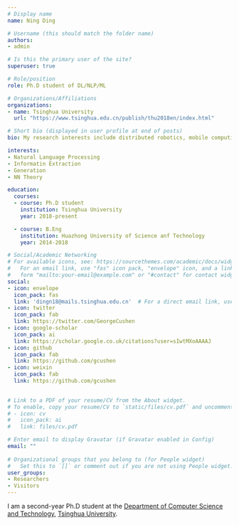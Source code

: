 ```yaml
---
# Display name
name: Ning Ding

# Username (this should match the folder name)
authors:
- admin

# Is this the primary user of the site?
superuser: true

# Role/position
role: Ph.D student of DL/NLP/ML

# Organizations/Affiliations
organizations:
- name: Tsinghua University
  url: "https://www.tsinghua.edu.cn/publish/thu2018en/index.html"

# Short bio (displayed in user profile at end of posts)
bio: My research interests include distributed robotics, mobile computing and programmable matter.

interests:
- Natural Language Processing
- Informatin Extraction
- Generation 
- NN Theory

education:
  courses:
  - course: Ph.D student
    institution: Tsinghua University
    year: 2018-present

  - course: B.Eng
    institution: Huazhong University of Science anf Technology
    year: 2014-2018

# Social/Academic Networking
# For available icons, see: https://sourcethemes.com/academic/docs/widgets/#icons
#   For an email link, use "fas" icon pack, "envelope" icon, and a link in the
#   form "mailto:your-email@example.com" or "#contact" for contact widget.
social:
- icon: envelope
  icon_pack: fas
  link: 'dingn18@mails.tsinghua.edu.cn'  # For a direct email link, use "mailto:test@example.org".
- icon: twitter
  icon_pack: fab
  link: https://twitter.com/GeorgeCushen
- icon: google-scholar
  icon_pack: ai
  link: https://scholar.google.co.uk/citations?user=sIwtMXoAAAAJ
- icon: github
  icon_pack: fab
  link: https://github.com/gcushen
- icon: weixin
  icon_pack: fab
  link: https://github.com/gcushen

  
# Link to a PDF of your resume/CV from the About widget.
# To enable, copy your resume/CV to `static/files/cv.pdf` and uncomment the lines below.  
# - icon: cv
#   icon_pack: ai
#   link: files/cv.pdf

# Enter email to display Gravatar (if Gravatar enabled in Config)
email: ""
  
# Organizational groups that you belong to (for People widget)
#   Set this to `[]` or comment out if you are not using People widget.  
user_groups:
- Researchers
- Visitors
---
```


I am a second-year Ph.D student at the  [Department of Computer Science and Technology](http://www.cs.tsinghua.edu.cn/publish/csen/index.html), [Tsinghua University](https://www.tsinghua.edu.cn/publish/thu2018/index.html). 

